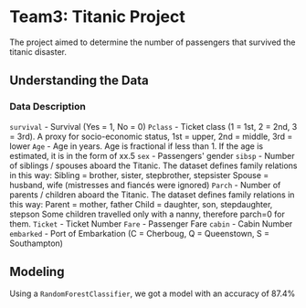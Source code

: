 # Team3: Titanic Project

The project aimed to determine the number of passengers that survived the titanic disaster.

## Understanding the Data

### Data Description

`survival` - Survival (Yes = 1, No = 0)
`Pclass` - Ticket class (1 = 1st, 2 = 2nd, 3 = 3rd).  A proxy for socio-economic status, 1st = upper, 2nd = middle, 3rd = lower
`Age` - Age in years. Age is fractional if less than 1. If the age is estimated, it is in the form of xx.5
`sex` - Passengers' gender
`sibsp` - Number of siblings / spouses aboard the Titanic. The dataset defines family relations in this way:
    Sibling = brother, sister, stepbrother, stepsister
    Spouse = husband, wife (mistresses and fiancés were ignored)
`Parch` - Number of parents / children aboard the Titanic. The dataset defines family relations in this way:
    Parent = mother, father
    Child = daughter, son, stepdaughter, stepson
    Some children travelled only with a nanny, therefore parch=0 for them.
`Ticket` - Ticket Number
`Fare` - Passenger Fare
`cabin` - Cabin Number
`embarked` - Port of Embarkation (C = Cherboug, Q = Queenstown, S = Southampton)

## Modeling
Using a `RandomForestClassifier`, we got a model with an accuracy of 87.4%

